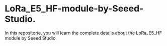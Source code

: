 # LoRa_E5_HF-module-by-Seeed-Studio.
In this repositorie, you will learn the complete details about the LoRa_E5_HF module by Seeed Studio.

